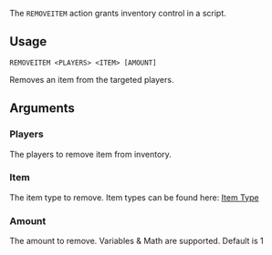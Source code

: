 The `REMOVEITEM` action grants inventory control in a script.

## Usage
```
REMOVEITEM <PLAYERS> <ITEM> [AMOUNT]
```
Removes an item from the targeted players.

## Arguments

### Players
The players to remove item from inventory.

### Item
The item type to remove. Item types can be found here: [Item Type](https://exiled-team.github.io/Web/docs/Resources/Intro/#itemtype)

### Amount
The amount to remove. Variables & Math are supported. Default is 1